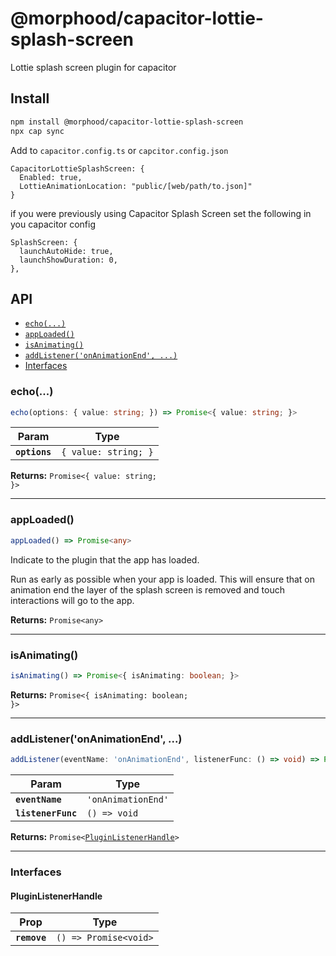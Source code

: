 # @morphood/capacitor-lottie-splash-screen

Lottie splash screen plugin for capacitor

## Install

```bash
npm install @morphood/capacitor-lottie-splash-screen
npx cap sync
```

Add to `capacitor.config.ts` or `capcitor.config.json`
```
CapacitorLottieSplashScreen: {
  Enabled: true,
  LottieAnimationLocation: "public/[web/path/to.json]"
}
```

if you were previously using Capacitor Splash Screen set the following in you capacitor config
```
SplashScreen: {
  launchAutoHide: true,
  launchShowDuration: 0,
},
```

## API

<docgen-index>

* [`echo(...)`](#echo)
* [`appLoaded()`](#apploaded)
* [`isAnimating()`](#isanimating)
* [`addListener('onAnimationEnd', ...)`](#addlisteneronanimationend-)
* [Interfaces](#interfaces)

</docgen-index>

<docgen-api>
<!--Update the source file JSDoc comments and rerun docgen to update the docs below-->

### echo(...)

```typescript
echo(options: { value: string; }) => Promise<{ value: string; }>
```

| Param         | Type                            |
| ------------- | ------------------------------- |
| **`options`** | <code>{ value: string; }</code> |

**Returns:** <code>Promise&lt;{ value: string; }&gt;</code>

--------------------


### appLoaded()

```typescript
appLoaded() => Promise<any>
```

Indicate to the plugin that the app has loaded.

Run as early as possible when your app is loaded.
This will ensure that on animation end the layer of the splash screen is removed
and touch interactions will go to the app.

**Returns:** <code>Promise&lt;any&gt;</code>

--------------------


### isAnimating()

```typescript
isAnimating() => Promise<{ isAnimating: boolean; }>
```

**Returns:** <code>Promise&lt;{ isAnimating: boolean; }&gt;</code>

--------------------


### addListener('onAnimationEnd', ...)

```typescript
addListener(eventName: 'onAnimationEnd', listenerFunc: () => void) => Promise<PluginListenerHandle>
```

| Param              | Type                          |
| ------------------ | ----------------------------- |
| **`eventName`**    | <code>'onAnimationEnd'</code> |
| **`listenerFunc`** | <code>() =&gt; void</code>    |

**Returns:** <code>Promise&lt;<a href="#pluginlistenerhandle">PluginListenerHandle</a>&gt;</code>

--------------------


### Interfaces


#### PluginListenerHandle

| Prop         | Type                                      |
| ------------ | ----------------------------------------- |
| **`remove`** | <code>() =&gt; Promise&lt;void&gt;</code> |

</docgen-api>
